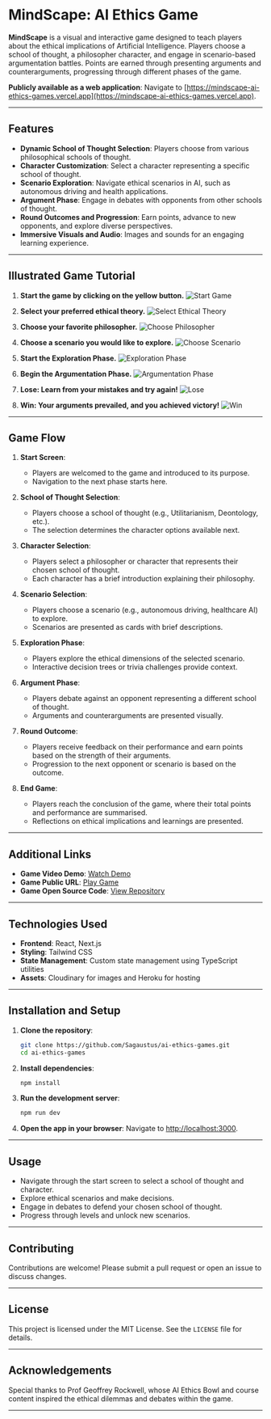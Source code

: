 # MindScape: AI Ethics Game

**MindScape** is a visual and interactive game designed to teach players about the ethical implications of Artificial Intelligence. Players choose a school of thought, a philosopher character, and engage in scenario-based argumentation battles. Points are earned through presenting arguments and counterarguments, progressing through different phases of the game.

**Publicly available as a web application**:
   Navigate to [https://mindscape-ai-ethics-games.vercel.app](https://mindscape-ai-ethics-games.vercel.app).

---

## Features

- **Dynamic School of Thought Selection**: Players choose from various philosophical schools of thought.
- **Character Customization**: Select a character representing a specific school of thought.
- **Scenario Exploration**: Navigate ethical scenarios in AI, such as autonomous driving and health applications.
- **Argument Phase**: Engage in debates with opponents from other schools of thought.
- **Round Outcomes and Progression**: Earn points, advance to new opponents, and explore diverse perspectives.
- **Immersive Visuals and Audio**: Images and sounds for an engaging learning experience.

---

## Illustrated Game Tutorial

1. **Start the game by clicking on the yellow button.**
   ![Start Game](public/img/1.png)

2. **Select your preferred ethical theory.**
   ![Select Ethical Theory](public/img/2.png)
   

3.  **Choose your favorite philosopher.**
   ![Choose Philosopher](public/img/3.png)
  

4.  **Choose a scenario you would like to explore.**
   ![Choose Scenario](public/img/4.png)
  

5. **Start the Exploration Phase.**
   ![Exploration Phase](public/img/5.png)
   

6. **Begin the Argumentation Phase.**
   ![Argumentation Phase](public/img/6.png)
   

7.  **Lose: Learn from your mistakes and try again!**
   ![Lose](public/img/7.png)
  

8.  **Win: Your arguments prevailed, and you achieved victory!**
   ![Win](public/img/8.png)
  

---

## Game Flow

1. **Start Screen**:
   - Players are welcomed to the game and introduced to its purpose.
   - Navigation to the next phase starts here.

2. **School of Thought Selection**:
   - Players choose a school of thought (e.g., Utilitarianism, Deontology, etc.).
   - The selection determines the character options available next.

3. **Character Selection**:
   - Players select a philosopher or character that represents their chosen school of thought.
   - Each character has a brief introduction explaining their philosophy.

4. **Scenario Selection**:
   - Players choose a scenario (e.g., autonomous driving, healthcare AI) to explore.
   - Scenarios are presented as cards with brief descriptions.

5. **Exploration Phase**:
   - Players explore the ethical dimensions of the selected scenario.
   - Interactive decision trees or trivia challenges provide context.

6. **Argument Phase**:
   - Players debate against an opponent representing a different school of thought.
   - Arguments and counterarguments are presented visually.

7. **Round Outcome**:
   - Players receive feedback on their performance and earn points based on the strength of their arguments.
   - Progression to the next opponent or scenario is based on the outcome.

8. **End Game**:
   - Players reach the conclusion of the game, where their total points and performance are summarised.
   - Reflections on ethical implications and learnings are presented.

---

## Additional Links

- **Game Video Demo**: [Watch Demo](https://youtu.be/8vpyzvUP5g4)
- **Game Public URL**: [Play Game](https://mindscape-ai-ethics-games.vercel.app)
- **Game Open Source Code**: [View Repository](https://github.com/Sagaustus/ai-ethics-games)

---

## Technologies Used

- **Frontend**: React, Next.js
- **Styling**: Tailwind CSS
- **State Management**: Custom state management using TypeScript utilities
- **Assets**: Cloudinary for images and Heroku for hosting

---

## Installation and Setup

1. **Clone the repository**:
   ```bash
   git clone https://github.com/Sagaustus/ai-ethics-games.git
   cd ai-ethics-games
   ```

2. **Install dependencies**:
   ```bash
   npm install
   ```

3. **Run the development server**:
   ```bash
   npm run dev
   ```

4. **Open the app in your browser**:
   Navigate to [http://localhost:3000](http://localhost:3000).

---

## Usage

- Navigate through the start screen to select a school of thought and character.
- Explore ethical scenarios and make decisions.
- Engage in debates to defend your chosen school of thought.
- Progress through levels and unlock new scenarios.

---

## Contributing

Contributions are welcome! Please submit a pull request or open an issue to discuss changes.

---

## License

This project is licensed under the MIT License. See the `LICENSE` file for details. 

---

## Acknowledgements

Special thanks to Prof Geoffrey Rockwell, whose AI Ethics Bowl and course content inspired the ethical dilemmas and debates within the game. 

--- 

